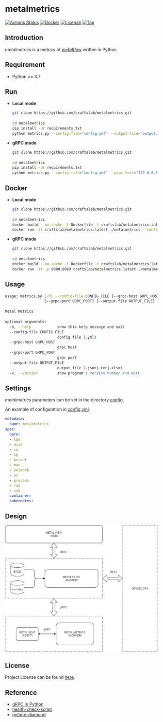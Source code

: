 # metalmetrics

[![Actions Status](https://github.com/craftslab/metalmetrics/workflows/CI/badge.svg?branch=master&event=push)](https://github.com/craftslab/metalmetrics/actions?query=workflow%3ACI)
[![Docker](https://img.shields.io/docker/pulls/craftslab/metalmetrics)](https://hub.docker.com/r/craftslab/metalmetrics)
[![License](https://img.shields.io/github/license/craftslab/metalmetrics.svg?color=brightgreen)](https://github.com/craftslab/metalmetrics/blob/master/LICENSE)
[![Tag](https://img.shields.io/github/tag/craftslab/metalmetrics.svg?color=brightgreen)](https://github.com/craftslab/metalmetrics/tags)



## Introduction

*metalmetrics* is a metrics of *[metalflow](https://github.com/craftslab/metalflow/)* written in Python.



## Requirement

- Python >= 3.7



## Run

- **Local mode**

  ```bash
  git clone https://github.com/craftslab/metalmetrics.git
  
  cd metalmetrics
  pip install -Ur requirements.txt
  python metrics.py --config-file="config.yml" --output-file="output.json"
  ```



- **gRPC mode**

  ```bash
  git clone https://github.com/craftslab/metalmetrics.git
  
  cd metalmetrics
  pip install -Ur requirements.txt
  python metrics.py --config-file="config.yml" --grpc-host="127.0.0.1" --grpc-port=8080
  ```



## Docker

- **Local mode**

  ```bash
  git clone https://github.com/craftslab/metalmetrics.git
  
  cd metalmetrics
  docker build --no-cache -f Dockerfile -t craftslab/metalmetrics:latest .
  docker run -it craftslab/metalmetrics:latest ./metalmetrics --config-file="config.yml" --output-file="output.json"
  ```



- **gRPC mode**

  ```bash
  git clone https://github.com/craftslab/metalmetrics.git
  
  cd metalmetrics
  docker build --no-cache -f Dockerfile -t craftslab/metalmetrics:latest .
  docker run -it -p 8080:8080 craftslab/metalmetrics:latest ./metalmetrics --config-file="config.yml" --grpc-host="127.0.0.1" --grpc-port=8080
  ```



## Usage

```bash
usage: metrics.py [-h] --config-file CONFIG_FILE [--grpc-host GRPC_HOST]
                  [--grpc-port GRPC_PORT] [--output-file OUTPUT_FILE] [-v]

Metal Metrics

optional arguments:
  -h, --help            show this help message and exit
  --config-file CONFIG_FILE
                        config file (.yml)
  --grpc-host GRPC_HOST
                        grpc host
  --grpc-port GRPC_PORT
                        grpc port
  --output-file OUTPUT_FILE
                        output file (.json|.txt|.xlsx)
  -v, --version         show program's version number and exit
```



## Settings

*metalmetrics* parameters can be set in the directory [config](https://github.com/craftslab/metalmetrics/blob/master/metalmetrics/config).

An example of configuration in [config.yml](https://github.com/craftslab/metalmetrics/blob/master/metalmetrics/config/config.yml):

```yaml
metadata:
  name: metalmetrics
spec:
  bare:
  - cpu
  - disk
  - io
  - ip
  - kernel
  - mac
  - network
  - os
  - process
  - ram
  - ssh
  container:
  kubernetes:
```



## Design

![design](design.png)



## License

Project License can be found [here](LICENSE).



## Reference

- [gRPC in Python](https://grpc.io/docs/languages/python/)
- [health-check-script](https://github.com/SimplyLinuxFAQ/health-check-script)
- [python-diamond](https://github.com/python-diamond/Diamond)
